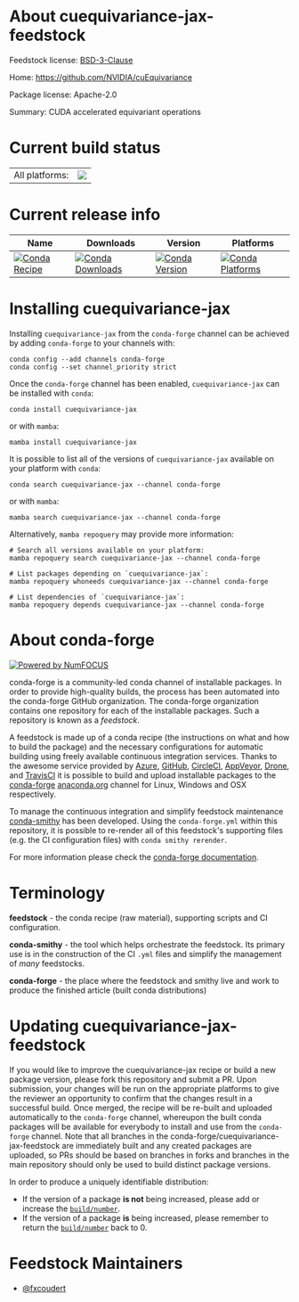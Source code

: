 About cuequivariance-jax-feedstock
==================================

Feedstock license: [BSD-3-Clause](https://github.com/conda-forge/cuequivariance-jax-feedstock/blob/main/LICENSE.txt)

Home: https://github.com/NVIDIA/cuEquivariance

Package license: Apache-2.0

Summary: CUDA accelerated equivariant operations

Current build status
====================


<table><tr><td>All platforms:</td>
    <td>
      <a href="https://dev.azure.com/conda-forge/feedstock-builds/_build/latest?definitionId=24584&branchName=main">
        <img src="https://dev.azure.com/conda-forge/feedstock-builds/_apis/build/status/cuequivariance-jax-feedstock?branchName=main">
      </a>
    </td>
  </tr>
</table>

Current release info
====================

| Name | Downloads | Version | Platforms |
| --- | --- | --- | --- |
| [![Conda Recipe](https://img.shields.io/badge/recipe-cuequivariance--jax-green.svg)](https://anaconda.org/conda-forge/cuequivariance-jax) | [![Conda Downloads](https://img.shields.io/conda/dn/conda-forge/cuequivariance-jax.svg)](https://anaconda.org/conda-forge/cuequivariance-jax) | [![Conda Version](https://img.shields.io/conda/vn/conda-forge/cuequivariance-jax.svg)](https://anaconda.org/conda-forge/cuequivariance-jax) | [![Conda Platforms](https://img.shields.io/conda/pn/conda-forge/cuequivariance-jax.svg)](https://anaconda.org/conda-forge/cuequivariance-jax) |

Installing cuequivariance-jax
=============================

Installing `cuequivariance-jax` from the `conda-forge` channel can be achieved by adding `conda-forge` to your channels with:

```
conda config --add channels conda-forge
conda config --set channel_priority strict
```

Once the `conda-forge` channel has been enabled, `cuequivariance-jax` can be installed with `conda`:

```
conda install cuequivariance-jax
```

or with `mamba`:

```
mamba install cuequivariance-jax
```

It is possible to list all of the versions of `cuequivariance-jax` available on your platform with `conda`:

```
conda search cuequivariance-jax --channel conda-forge
```

or with `mamba`:

```
mamba search cuequivariance-jax --channel conda-forge
```

Alternatively, `mamba repoquery` may provide more information:

```
# Search all versions available on your platform:
mamba repoquery search cuequivariance-jax --channel conda-forge

# List packages depending on `cuequivariance-jax`:
mamba repoquery whoneeds cuequivariance-jax --channel conda-forge

# List dependencies of `cuequivariance-jax`:
mamba repoquery depends cuequivariance-jax --channel conda-forge
```


About conda-forge
=================

[![Powered by
NumFOCUS](https://img.shields.io/badge/powered%20by-NumFOCUS-orange.svg?style=flat&colorA=E1523D&colorB=007D8A)](https://numfocus.org)

conda-forge is a community-led conda channel of installable packages.
In order to provide high-quality builds, the process has been automated into the
conda-forge GitHub organization. The conda-forge organization contains one repository
for each of the installable packages. Such a repository is known as a *feedstock*.

A feedstock is made up of a conda recipe (the instructions on what and how to build
the package) and the necessary configurations for automatic building using freely
available continuous integration services. Thanks to the awesome service provided by
[Azure](https://azure.microsoft.com/en-us/services/devops/), [GitHub](https://github.com/),
[CircleCI](https://circleci.com/), [AppVeyor](https://www.appveyor.com/),
[Drone](https://cloud.drone.io/welcome), and [TravisCI](https://travis-ci.com/)
it is possible to build and upload installable packages to the
[conda-forge](https://anaconda.org/conda-forge) [anaconda.org](https://anaconda.org/)
channel for Linux, Windows and OSX respectively.

To manage the continuous integration and simplify feedstock maintenance
[conda-smithy](https://github.com/conda-forge/conda-smithy) has been developed.
Using the ``conda-forge.yml`` within this repository, it is possible to re-render all of
this feedstock's supporting files (e.g. the CI configuration files) with ``conda smithy rerender``.

For more information please check the [conda-forge documentation](https://conda-forge.org/docs/).

Terminology
===========

**feedstock** - the conda recipe (raw material), supporting scripts and CI configuration.

**conda-smithy** - the tool which helps orchestrate the feedstock.
                   Its primary use is in the construction of the CI ``.yml`` files
                   and simplify the management of *many* feedstocks.

**conda-forge** - the place where the feedstock and smithy live and work to
                  produce the finished article (built conda distributions)


Updating cuequivariance-jax-feedstock
=====================================

If you would like to improve the cuequivariance-jax recipe or build a new
package version, please fork this repository and submit a PR. Upon submission,
your changes will be run on the appropriate platforms to give the reviewer an
opportunity to confirm that the changes result in a successful build. Once
merged, the recipe will be re-built and uploaded automatically to the
`conda-forge` channel, whereupon the built conda packages will be available for
everybody to install and use from the `conda-forge` channel.
Note that all branches in the conda-forge/cuequivariance-jax-feedstock are
immediately built and any created packages are uploaded, so PRs should be based
on branches in forks and branches in the main repository should only be used to
build distinct package versions.

In order to produce a uniquely identifiable distribution:
 * If the version of a package **is not** being increased, please add or increase
   the [``build/number``](https://docs.conda.io/projects/conda-build/en/latest/resources/define-metadata.html#build-number-and-string).
 * If the version of a package **is** being increased, please remember to return
   the [``build/number``](https://docs.conda.io/projects/conda-build/en/latest/resources/define-metadata.html#build-number-and-string)
   back to 0.

Feedstock Maintainers
=====================

* [@fxcoudert](https://github.com/fxcoudert/)


<!-- dummy commit to enable rerendering -->

